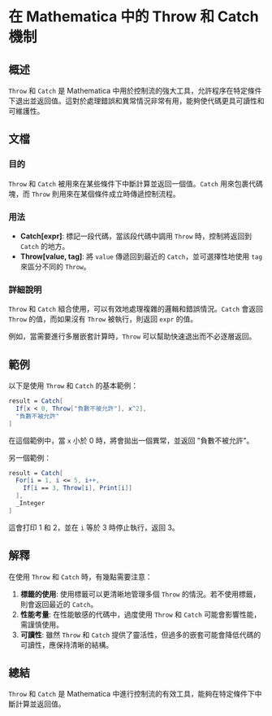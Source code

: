 <!--
Meta Description: # 在 Mathematica 中的 Throw 和 Catch 機制 ## 概述 `Throw` 和 `Catch` 是 Mathematica 中用於控制流的強大工具，允許程序在特定條件下退出並返回值。這對於處理錯誤和異常情況非常有用，能夠使代碼更具可讀性和可維護性。 ## 文檔 ### 目的 ...
Meta Keywords: throw, catch, mathematica, 負數不被允許, expr
-->

# 在 Mathematica 中的 Throw 和 Catch 機制

## 概述
`Throw` 和 `Catch` 是 Mathematica 中用於控制流的強大工具，允許程序在特定條件下退出並返回值。這對於處理錯誤和異常情況非常有用，能夠使代碼更具可讀性和可維護性。

## 文檔
### 目的
`Throw` 和 `Catch` 被用來在某些條件下中斷計算並返回一個值。`Catch` 用來包裹代碼塊，而 `Throw` 則用來在某個條件成立時傳遞控制流程。

### 用法
- **Catch[expr]**: 標記一段代碼，當該段代碼中調用 `Throw` 時，控制將返回到 `Catch` 的地方。
- **Throw[value, tag]**: 將 `value` 傳遞回到最近的 `Catch`，並可選擇性地使用 `tag` 來區分不同的 `Throw`。

### 詳細說明
`Throw` 和 `Catch` 組合使用，可以有效地處理複雜的邏輯和錯誤情況。`Catch` 會返回 `Throw` 的值，而如果沒有 `Throw` 被執行，則返回 `expr` 的值。

例如，當需要進行多層嵌套計算時，`Throw` 可以幫助快速退出而不必逐層返回。

## 範例
以下是使用 `Throw` 和 `Catch` 的基本範例：

```mathematica
result = Catch[
  If[x < 0, Throw["負數不被允許"], x^2],
  "負數不被允許"
]
```
在這個範例中，當 `x` 小於 0 時，將會拋出一個異常，並返回 "負數不被允許"。

另一個範例：

```mathematica
result = Catch[
  For[i = 1, i <= 5, i++,
    If[i == 3, Throw[i], Print[i]]
  ],
  _Integer
]
```
這會打印 1 和 2，並在 `i` 等於 3 時停止執行，返回 3。

## 解釋
在使用 `Throw` 和 `Catch` 時，有幾點需要注意：
1. **標籤的使用**: 使用標籤可以更清晰地管理多個 `Throw` 的情況。若不使用標籤，則會返回最近的 `Catch`。
2. **性能考量**: 在性能敏感的代碼中，過度使用 `Throw` 和 `Catch` 可能會影響性能，需謹慎使用。
3. **可讀性**: 雖然 `Throw` 和 `Catch` 提供了靈活性，但過多的嵌套可能會降低代碼的可讀性，應保持清晰的結構。

## 總結
`Throw` 和 `Catch` 是 Mathematica 中進行控制流的有效工具，能夠在特定條件下中斷計算並返回值。
